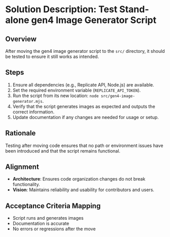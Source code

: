# Solution Description: Test Stand-alone gen4 Image Generator Script

## Overview
After moving the gen4 image generator script to the `src/` directory, it should be tested to ensure it still works as intended.

## Steps
1. Ensure all dependencies (e.g., Replicate API, Node.js) are available.
2. Set the required environment variable (`REPLICATE_API_TOKEN`).
3. Run the script from its new location: `node src/gen4-image-generator.mjs`.
4. Verify that the script generates images as expected and outputs the correct information.
5. Update documentation if any changes are needed for usage or setup.

## Rationale
Testing after moving code ensures that no path or environment issues have been introduced and that the script remains functional.

## Alignment
- **Architecture**: Ensures code organization changes do not break functionality.
- **Vision**: Maintains reliability and usability for contributors and users.

## Acceptance Criteria Mapping
- Script runs and generates images
- Documentation is accurate
- No errors or regressions after the move
